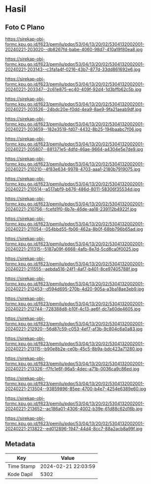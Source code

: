 # Hasil

## Foto C Plano

https://sirekap-obj-formc.kpu.go.id/f623/pemilu/pdpr/53/04/13/20/02/5304132002001-20240221-203020--db8267fd-babe-4060-98d7-410a19f80ea8.jpg

https://sirekap-obj-formc.kpu.go.id/f623/pemilu/pdpr/53/04/13/20/02/5304132002001-20240221-203143--c3fa1a4f-0216-43b7-877d-33dd861692e6.jpg

https://sirekap-obj-formc.kpu.go.id/f623/pemilu/pdpr/53/04/13/20/02/5304132002001-20240221-203347--2c61e875-ec40-409f-92d4-1d3bffb62c5b.jpg

https://sirekap-obj-formc.kpu.go.id/f623/pemilu/pdpr/53/04/13/20/02/5304132002001-20240221-203526--24bdc20e-f0dd-4ea9-8ae9-9fa21aeab9df.jpg

https://sirekap-obj-formc.kpu.go.id/f623/pemilu/pdpr/53/04/13/20/02/5304132002001-20240221-203659--182e3519-fd07-4432-8b25-194baabc7f06.jpg

https://sirekap-obj-formc.kpu.go.id/f623/pemilu/pdpr/53/04/13/20/02/5304132002001-20240221-205807--881371e5-4dfd-46ae-9664-a4304e5e7de9.jpg

https://sirekap-obj-formc.kpu.go.id/f623/pemilu/pdpr/53/04/13/20/02/5304132002001-20240221-210210--4f83e634-9978-4703-aaa1-2180b7919075.jpg

https://sirekap-obj-formc.kpu.go.id/f623/pemilu/pdpr/53/04/13/20/02/5304132002001-20240221-210514--a517abf9-b676-486d-8011-58306f35534d.jpg

https://sirekap-obj-formc.kpu.go.id/f623/pemilu/pdpr/53/04/13/20/02/5304132002001-20240221-210756--fcefd1f0-6b7e-46de-aa18-239112b4922f.jpg

https://sirekap-obj-formc.kpu.go.id/f623/pemilu/pdpr/53/04/13/20/02/5304132002001-20240221-211054--054bbd55-fb06-462a-8b0f-68bb796b65ad.jpg

https://sirekap-obj-formc.kpu.go.id/f623/pemilu/pdpr/53/04/13/20/02/5304132002001-20240221-211315--5187a09f-6668-4afb-8e7d-5cd8ca0f0025.jpg

https://sirekap-obj-formc.kpu.go.id/f623/pemilu/pdpr/53/04/13/20/02/5304132002001-20240221-211555--aebda516-24f1-4af7-b401-8ce97405788f.jpg

https://sirekap-obj-formc.kpu.go.id/f623/pemilu/pdpr/53/04/13/20/02/5304132002001-20240221-212453--d594d695-270b-4d20-905a-a3ba18ae3eb9.jpg

https://sirekap-obj-formc.kpu.go.id/f623/pemilu/pdpr/53/04/13/20/02/5304132002001-20240221-212744--728388d8-b10f-4c13-ae6f-dc7a60de4605.jpg

https://sirekap-obj-formc.kpu.go.id/f623/pemilu/pdpr/53/04/13/20/02/5304132002001-20240221-212920--56d87c59-c053-4ef7-af3b-9c804c6a0a83.jpg

https://sirekap-obj-formc.kpu.go.id/f623/pemilu/pdpr/53/04/13/20/02/5304132002001-20240221-213115--b90e8b2e-ce0b-45c5-8b9a-bdc423a71280.jpg

https://sirekap-obj-formc.kpu.go.id/f623/pemilu/pdpr/53/04/13/20/02/5304132002001-20240221-213326--f7fc1e6f-96a5-4dec-a71b-0036ca9c86ed.jpg

https://sirekap-obj-formc.kpu.go.id/f623/pemilu/pdpr/53/04/13/20/02/5304132002001-20240221-213504--93859896-85ee-4700-b4e7-4254e6389e60.jpg

https://sirekap-obj-formc.kpu.go.id/f623/pemilu/pdpr/53/04/13/20/02/5304132002001-20240221-213652--ac186a01-4306-4002-b39e-61d88c62d16b.jpg

https://sirekap-obj-formc.kpu.go.id/f623/pemilu/pdpr/53/04/13/20/02/5304132002001-20240221-213822--ed012896-1947-44d4-8cc7-88a2acb8a99f.jpg


## Metadata

| Key        | Value               |
| ---------- | ------------------- |
| Time Stamp | 2024-02-21 22:03:59 |
| Kode Dapil | 5302                |



